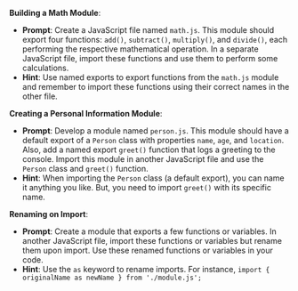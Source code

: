 **Building a Math Module**: 
   - **Prompt**: Create a JavaScript file named `math.js`. This module should export four functions: `add()`, `subtract()`, `multiply()`, and `divide()`, each performing the respective mathematical operation. In a separate JavaScript file, import these functions and use them to perform some calculations.
   - **Hint**: Use named exports to export functions from the `math.js` module and remember to import these functions using their correct names in the other file.

**Creating a Personal Information Module**: 
   - **Prompt**: Develop a module named `person.js`. This module should have a default export of a `Person` class with properties `name`, `age`, and `location`. Also, add a named export `greet()` function that logs a greeting to the console. Import this module in another JavaScript file and use the `Person` class and `greet()` function.
   - **Hint**: When importing the `Person` class (a default export), you can name it anything you like. But, you need to import `greet()` with its specific name.
     
**Renaming on Import**: 
   - **Prompt**: Create a module that exports a few functions or variables. In another JavaScript file, import these functions or variables but rename them upon import. Use these renamed functions or variables in your code.
   - **Hint**: Use the `as` keyword to rename imports. For instance, `import { originalName as newName } from './module.js';`
